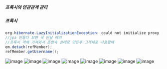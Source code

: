 ##### 프록시와 연관관계 관리
##### 프록시

```java
org.hibernate.LazyInitializationException: could not initialize proxy [jpabook.jpashop.Member#1] - no Session
//jpa 만들다 보면 꼭 만날 에러
//프록시 객체 가져와서 준영속 상태로 만든후 그객체로 사용할떄
em.detach(refMember);
refMember.getUsername();
```

![image](https://user-images.githubusercontent.com/40969203/105647563-e8240e00-5ee9-11eb-85ea-5f765dbec64c.png)
![image](https://user-images.githubusercontent.com/40969203/105647565-ea866800-5ee9-11eb-9521-0d6dbe926959.png)
![image](https://user-images.githubusercontent.com/40969203/105647569-ed815880-5ee9-11eb-89e4-c9dd857d11bf.png)
![image](https://user-images.githubusercontent.com/40969203/105647570-f07c4900-5ee9-11eb-9c1e-9df63689d50d.png)
![image](https://user-images.githubusercontent.com/40969203/105647574-f2dea300-5ee9-11eb-9ad8-13ee1a92cf58.png)
![image](https://user-images.githubusercontent.com/40969203/105647577-f5d99380-5ee9-11eb-9c7d-a212da0eaccb.png)
![image](https://user-images.githubusercontent.com/40969203/105647580-f96d1a80-5ee9-11eb-89f4-cb14e3f459be.png)
![image](https://user-images.githubusercontent.com/40969203/105647581-fd00a180-5ee9-11eb-9930-2723c88385d6.png)
